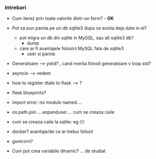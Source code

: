 ### **Intrebari**

- Cum iterez prin toate valorile dintr-un form? - **OK**  

- Pot sa pun parola pe un db sqlite3 dupa ce exista deja date in el?  
  - pot migra un db din sqlite in MySQL, sau alt sqlite3 db?
    - dump
  - care ar fi avantajele folosirii MySQL fata de sqlite3
    - user si parola


- Generatoare --> yield?  , cand merita folosit generatoare v loop std?
- asyncio  --> vedem
- how to register dtale to flask   --> ?
- flask blueprints?  
- import error: no module named ...  
- os.path.join ....expanduser.... cum se creaza caile
- cum se creaza caile la sqlite: eg /// 
- docker? avantaje/de ce ar trebui folosit
- gunicorn?



- Cum pot crea variabile dinamic?  ... de studiat